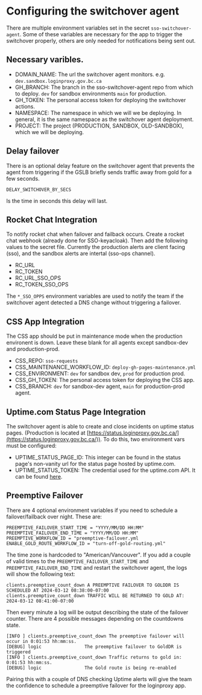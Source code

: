 # Configuring the switchover agent

There are multiple environment variables set in the secret `sso-switchover-agent`.  Some of these variables are necessary for the app to trigger the switchover properly, others are only needed for notifications being sent out.

## Necessary varibles.

 - DOMAIN_NAME: The url the switchover agent monitors.  e.g. `dev.sandbox.loginproxy.gov.bc.ca`
 - GH_BRANCH: The branch in the sso-switchover-agent repo from which to deploy. `dev` for sandbox environments `main` for production.
 - GH_TOKEN: The personal access token for deploying the switchover actions.
 - NAMESPACE: The namespace in which we will we be deploying. In general, it is the same namespace as the switchover agent deployment.
 - PROJECT: The project (PRODUCTION, SANDBOX, OLD-SANDBOX), which we will be deploying.

## Delay failover

There is an optional delay feature on the switchover agent that prevents the agent from triggering if the GSLB briefly sends traffic away from gold for a few seconds.

`DELAY_SWITCHOVER_BY_SECS`

Is the time in seconds this delay will last.

## Rocket Chat Integration
To notify rocket chat when failover and failback occurs.  Create a rocket chat webhook (already done for SSO-keyacloak). Then add the following values to the secret file.  Currently the production alerts are client facing (sso), and the sandbox alerts are intertal (sso-ops channel).

 - RC_URL
 - RC_TOKEN
 - RC_URL_SSO_OPS
 - RC_TOKEN_SSO_OPS

 The `*_SSO_OPPS` environment variables are used to notify the team if the switchover agent detected a DNS change without triggering a failover.

## CSS App Integration

The CSS app should be put in maintenance mode when the production environent is down. Leave these blank for all agents except sandbox-dev and production-prod.

 - CSS_REPO: `sso-requests`
 - CSS_MAINTENANCE_WORKFLOW_ID: `deploy-gh-pages-maintenance.yml`
 - CSS_ENVIRONMENT: `dev` for sandbox dev, `prod` for production prod.
 - CSS_GH_TOKEN:  The personal access token for deploying the CSS app.
 - CSS_BRANCH: `dev` for sandbox-dev agent, `main` for production-prod agent.

## Uptime.com Status Page Integration

The switchover agent is able to create and close incidents on uptime status pages.  (Production is located at [https://status.loginproxy.gov.bc.ca/](https://status.loginproxy.gov.bc.ca/)).  To do this, two environment vars must be configured:

- UPTIME_STATUS_PAGE_ID: This integer can be found in the status page's non-vanity url for the status page hosted by uptime.com.
- UPTIME_STATUS_TOKEN: The credential used for the uptime.com API.  It can be found [here](https://uptime.com/api/tokens).
## Preemptive Failover

There are 4 optional environment variables if you need to schedule a failover/failback over night.  These are:
```
PREEMPTIVE_FAILOVER_START_TIME = "YYYY/MM/DD HH:MM"
PREEMPTIVE_FAILOVER_END_TIME = "YYYY/MM/DD HH:MM"
PREEMPTIVE_WORKFLOW_ID = "preemptive-failover.yml
ENABLE_GOLD_ROUTE_WORKFLOW_ID = "turn-off-gold-routing.yml"
```

The time zone is hardcoded to "American/Vancouver".  If you add a couple of valid times to the `PREEMPTIVE_FAILOVER_START_TIME` and `PREEMPTIVE_FAILOVER_END_TIME` and restart the switchover agent, the logs will show the following text:

```
clients.preemptive_count_down A PREEMPTIVE FAILOVER TO GOLDDR IS SCHEDULED AT 2024-03-12 08:38:00-07:00
clients.preemptive_count_down TRAFFIC WILL BE RETURNED TO GOLD AT: 2024-03-12 08:41:00-07:00
```

Then every minute a log will be output describing the state of the failover counter. There are 4 possible messages depending on the countdowns state.

```
[INFO ] clients.preemptive_count_down The preemptive failover will occur in 0:01:53 hh:mm:ss.
[DEBUG] logic                The preemptive failover to GoldDR is triggered
[INFO ] clients.preemptive_count_down Traffic returns to gold in: 0:01:53 hh:mm:ss.
[DEBUG] logic                The Gold route is being re-enabled
```

Pairing this with a couple of DNS checking Uptime alerts will give the team the confidence to schedule a preemptive failover for the loginproxy app.
